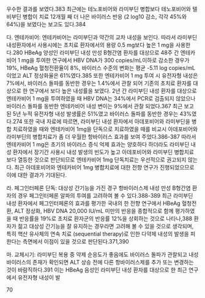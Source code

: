 우수한 결과를 보였다.383 최근에는 테노포비어와 라미부딘 병합보다 테노포비어와 텔비부딘 병합이 치료 12개월 째 더 나은 바이러스 반응 (2 log10 감소, 각각 45%와 64%)을 보였다는 보고도 있다.384

다. 엔테카비어: 엔테카비어는 라미부딘과 약간의 교차 내성을 보인다. 따라서 라미부딘 내성환자에서 사용시에는 초치료 환자에서의 용량 0.5 mg보다 높은 1 mg을 사용한다.280 HBeAg 양성인 라미부딘 내성 만성 B형간염 환자를 대상으로 48주 간 엔테카비어 1 mg을 투여한 연구에서 HBV DNA가 300 copies/mL이하로 감소한 경우가 19%, HBeAg 혈청전환율이 8%, 바이러스 수준의 변화는 평균 -5.11 log copies/mL이었고 ALT 정상화율은 61%였다.385 또한 엔테카비어 1 mg 투여 시 유전자형 내성은 7%에서, 바이러스 돌파를 동반한 경우는 1.4%에서 관찰 되어 기존의 초치료 환자를 대상으로 한 연구에서 보다 높은 내성률을 보였다. 2년 간 라미부딘 내성 환자를 대상으로 엔테카비어 1 mg을 투여하였을 때 HBV DNA는 34%에서 PCR로 검출되지 않았으나 바이러스 돌파를 동반한 엔테카비어 내성 변이는 9%에서 관찰 되었다.367 최근 보고 된 5년 누적 유전자형 내성 발생률은 51%였고 바이러스 돌파를 동반한 경우는 43%였다.274 또한 국내 자료에 따르면, 라미부딘 내성 환자에서 아데포비어와 라미부딘을 병합 치료하였을 때와 엔테카비어 1mg을 단독으로 치료하였을 때를 비교시 아데포비어와 라미부딘의 병합치료가 좀 더 우월한 항바이러스 효과를 보여 주었다.386-387 따라서 엔테카비어 1 mg은 초기의 바이러스 증식 억제 효과는 양호하다 하더라도 라미부딘 내성 환자에서 장기간 사용시 내성 발생의 빈도가 높고 아데포비어와 라미부딘 병합치료 보다 열등한 것으로 판단되므로 엔테카비어 1mg 단독치료는 우선적으로 권고되지 않는다. 최근 아데포비어와 엔테카비어 1mg 병합치료에 대한 전향 연구가 진행되었으므로 이에 대한 결과가 기대된다.

라. 페그인터페론 단독: 대상성 간기능을 가진 경구 항바이러스제 내성 만성 B형간염 환자의 경우 페그인터페론 알파의 투여를 고려하여 볼 수 있다.388-389 최근 라미부딘 내성 환자에서 페그인터페론의 효과를 평가한 국내의 한 전향 연구에서 HBeAg 혈청전환, ALT 정상화, HBV DNA 20,000 IU/mL 미만의 반응을 종합적으로 함께 평가하였을 때 반응률을 19%로 초치료 환자군의 반응률 12%을 상회하는 것으로 나타나,388 환자가 젊고 대상성 간기능을 잘 유지하는 경우라면 고려해 볼 수 있을 것으로 생각되며, 특히 핵산 유사체의 연속 치료 (sequential therapy)로 인한 다약제 내성의 발생을 피한다는 측면에서 이점이 있을 것으로 판단된다.371,390

마. 교체시기: 라미부딘 복용 중 약제 순응도가 좋음에도 바이러스 돌파가 관찰되고 내성 바이러스의 존재가 확인되면 ALT 상승 전에 다른 항바이러스제를 추가 또는 변경하는 것이 바람직하다.391 이는 HBeAg 음성인 라미부딘 내성 환자를 대상으로 한 최근 연구에서 유전자형 내성이 발

<PAGE>70